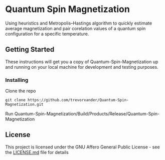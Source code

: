 # Quantum Spin Magnetization

Using heuristics and Metropolis–Hastings algorithm to quickly estimate average magnetization and pair corelation values of a quantum spin configuration for a specific temperature.    
## Getting Started

These instructions will get you a copy of Quantum-Spin-Magnetization up and running on your local machine for development and testing purposes.

### Installing
Clone the repo

```
git clone https://github.com/trevorxander/Quantum-Spin-Magnetization.git 
```

Run Quantum-Spin-Magnetization/Build/Products/Release/Quantum-Spin-Magnetization <br>


## License
This project is licensed under the GNU Affero General Public License - see the [LICENSE.md](LICENSE.md) file for details
